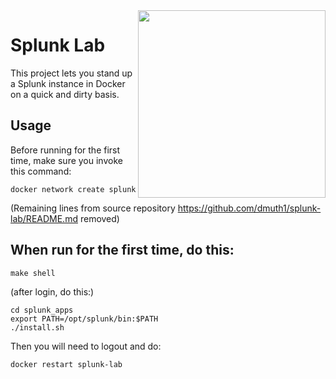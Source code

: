 
<img src="img/splunk-logo.jpg" width="300" align="right" />

# Splunk Lab

This project lets you stand up a Splunk instance in Docker on a quick and dirty basis.


## Usage

Before running for the first time, make sure you invoke this command:
```
docker network create splunk
```
(Remaining lines from source repository https://github.com/dmuth1/splunk-lab/README.md removed)

## When run for the first time, do this:
```
make shell
```
(after login, do this:)
```
cd splunk_apps
export PATH=/opt/splunk/bin:$PATH
./install.sh
```
Then you will need to logout and do:
```
docker restart splunk-lab
```



